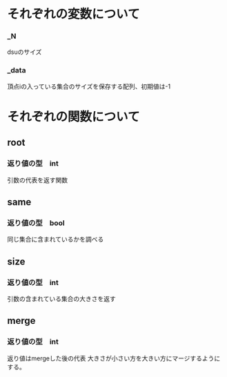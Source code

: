 # それぞれの変数について
### _N  
dsuのサイズ
### _data 
頂点iの入っている集合のサイズを保存する配列、初期値は-1

# それぞれの関数について

## root
  ### 返り値の型　int
  引数の代表を返す関数

## same
  ### 返り値の型　bool
  同じ集合に含まれているかを調べる

## size
  ### 返り値の型　int
  引数の含まれている集合の大きさを返す

## merge
  ### 返り値の型　int
  返り値はmergeした後の代表
  大きさが小さい方を大きい方にマージするようにする。
